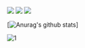 ![](https://img.shields.io/badge/Java-black?style=for-the-badge&logo=java&logoColor=orange)
![](https://img.shields.io/badge/Spring-black?style=for-the-badge&logo=spring&logoColor=green)
![](https://img.shields.io/badge/-LaTeX-black?style=for-the-badge&logo=latex&logoColor=008080)


[![Anurag's github stats](https://github-readme-stats.vercel.app/api?username=Ivan091&theme=midnight-purple&hide_border=true)]

![1](https://github-readme-stats.vercel.app/api/top-langs/?username=Ivan091&theme=midnight-purple&hide_border=true)
